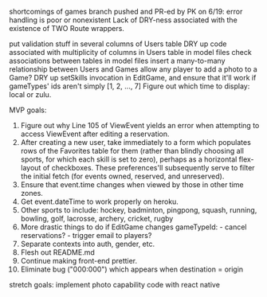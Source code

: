 shortcomings of games branch pushed and PR-ed by PK on  6/19:
    error handling is poor or nonexistent
    Lack of DRY-ness associated with the existence of TWO Route wrappers.

put validation stuff in several columns of Users table
DRY up code associated with multiplicity of columns in Users table
in model files check associations between tables
in model files insert a many-to-many relationship between Users and Games
allow any player to add a photo to a Game?
DRY up setSkills invocation in EditGame, and ensure that it'll work if gameTypes' ids aren't simply [1, 2, ..., 7]
Figure out which time to display: local or zulu.

MVP goals:
1. Figure out why Line 105 of ViewEvent yields an error when attempting to access ViewEvent after editing a reservation.
1. After creating a new user, take immediately to a form which populates rows of the Favorites table for them (rather than blindly choosing all sports, for which each skill is set to zero), perhaps as a horizontal flex-layout of checkboxes.  These preferences'll subsequently serve to filter the initial fetch (for events owned, reserved, and unreserved).
1. Ensure that event.time changes when viewed by those in other time zones.
1. Get event.dateTime to work properly on heroku.
1. Other sports to include: hockey, badminton, pingpong, squash, running, bowling, golf, lacrosse, archery, cricket, rugby
1. More drastic things to do if EditGame changes gameTypeId:
        - cancel reservations?
        - trigger email to players?
1. Separate contexts into auth, gender, etc.
1. Flesh out README.md
1. Continue making front-end prettier.
1. Eliminate bug ("000:000") which appears when destination = origin

stretch goals:
    implement photo capability
    code with react native

